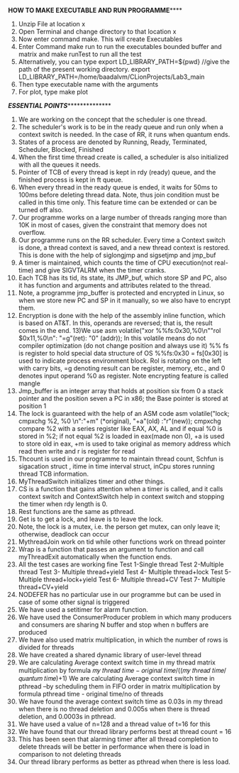 **************************HOW TO MAKE EXECUTABLE AND RUN PROGRAMME******************************
1) Unzip File at location x
2) Open Terminal and change directory to that location x
3) Now enter command make.
This will create Executables
4) Enter Command make run to run the executables bounded buffer
and matrix and make runTest to run all the test
5) Alternatively, you can type
export LD_LIBRARY_PATH=${pwd} //give the path of the present working directory.
export LD_LIBRARY_PATH=/home/baadalvm/CLionProjects/Lab3_main
6) Then type executable name with the arguments
7) For plot, type make plot



***************************ESSENTIAL POINTS*****************************************

1) We are working on the concept that the scheduler is one thread.
2) The scheduler's work is to be in the ready queue and run only when a context switch is needed. In the case of RR, it runs when quantum ends.
3) States of a process are denoted by Running, Ready, Terminated, Scheduler, Blocked, Finished
4) When the first time thread create is called, a scheduler is also initialized with all the queues it needs.
5) Pointer of TCB of every thread is kept in rdy (ready) queue, and the finished process is kept in ft queue.
6) When every thread in the ready queue is ended, it waits for 50ms to 100ms before deleting thread data. Note, thus join condition must be called in this time only. This feature time can be extended or can be turned off also.
7) Our programme works on a large number of threads ranging more than 10K in most of cases, given the constraint that memory does not overflow.
8) Our programme runs on the RR scheduler. Every time a Context switch is done, a thread context is saved, and a new thread context is restored. This is done with the help of siglongjmp and sigsetjmp and jmp_buf
9) A timer is maintained, which counts the time of CPU execution(not real-time) and give SIGVTALRM when the timer cranks.
10) Each TCB has its tid, its state, its JMP_buf, which store SP and PC, also it has function and arguments and attributes related to the thread.
11) Note, a programme jmp_buffer is protected and encrypted in Linux, so when we store new PC and SP in it manually, so we also have to encrypt them. 
12) Encryption is done with the help of the assembly inline function, which is based on AT&T. In this, operands are reversed; that is, the result comes in the end.
13)We use
asm volatile("xor %%fs:0x30,%0\n""rol $0x11,%0\n": "=g"(ret): "0" (addr));
In this volatile means do not compiler optimization (do not change position and always use it)
%% fs is register to hold special data structure of OS %%fs:0x30 = fs[0x30] is used to indicate process environment block. Rol is rotating on the left with carry bits, =g denoting result can be register, memory, etc., and 0 denotes input operand %0 as
register. Note encrypting feature is called mangle
14) Jmp_buffer is an integer array that holds at position six from 0 a stack pointer and the position seven a PC in x86; the Base pointer is stored at position 1
15) The lock is guaranteed with the help of an ASM code
asm volatile("lock; cmpxchg %2, %0 \n":"+m" (*original), "+a"(old) :"r"(new));
cmpxchg compare %2 with a series register like EAX, AX, AL and
if equal %0 is stored in %2; if not equal %2 is loaded in eax(made non 0), +a is used to store old in eax, +m is used to take original as memory address which read then write and r is register for read
16) Thcount is used in our programme to maintain thread count, Schfun is sigacation struct , itime in time interval struct, inCpu stores running thread TCB information.
17) MyThreadSwitch initializes timer and other things.
18) CS is a function that gains attention when a timer is called, and it calls context switch and ContextSwitch help in context switch and stopping the timer when rdy length is 0.
19) Rest functions are the same as pthread. 
20) Get is to get a lock, and leave is to leave the lock.
21) Note, the lock is a mutex, i.e. the person get mutex, can only leave it; otherwise, deadlock can occur 
22) MythreadJoin work on tid while other functions work on thread pointer
23) Wrap is a function that passes an argument to function and call myThreadExit automatically when the function ends.
24) All the test cases are working fine
Test 1-Single thread
Test 2-Multiple thread
Test 3- Multiple thread+yield
Test 4- Multiple thread+lock
Test 5- Multiple thread+lock+yield
Test 6- Multiple thread+CV
Test 7- Multiple thread+CV+yield
25) NODEFER has no particular use in our programme but can be used in case of some other signal is triggered
26) We have used a setitimer for alarm function.
27) We have used the ConsumerProducer problem in which many producers and consumers are sharing N buffer and stop when n buffers are produced
28) We have also used matrix multiplication, in which the number of rows is divided for threads
29) We have created a shared dynamic library of user-level thread
30) We are calculating Average context switch time in my thread matrix multiplication by formula
𝑚𝑦 𝑡ℎ𝑟𝑒𝑎𝑑 𝑡𝑖𝑚𝑒 − 𝑜𝑟𝑖𝑔𝑖𝑛𝑎𝑙 𝑡𝑖𝑚𝑒/((𝑚𝑦 𝑡ℎ𝑟𝑒𝑎𝑑 𝑡𝑖𝑚𝑒/𝑞𝑢𝑎𝑛𝑡𝑢𝑚 𝑡𝑖𝑚𝑒)+1)
We are calculating Average context switch time in pthread –by scheduling them in FIFO order in matrix multiplication by formula
pthread time - original time/no of threads
31) We have found the average context switch time as 0.03s in my thread when there is no thread deletion and 0.005s when there is thread deletion, and 0.0003s in pthread.
32) We have used a value of n=128 and a thread value of t=16 for this
33) We have found that our thread library performs best at thread count = 16
34) This has been seen that alarming timer after all thread completion to delete threads will be better in performance when there is load in comparison to not deleting threads
35) Our thread library performs as better as pthread when there is less load.

